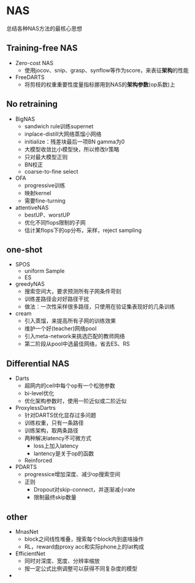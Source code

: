 # NAS

总结各种NAS方法的最核心思想

## Training-free NAS

- Zero-cost NAS
    - 使用jocov、snip、grasp、synflow等作为score，来表征**架构**的性能
- FreeDARTS
    - 将剪枝的权重重要性度量指标挪用到NAS的**架构参数**(op系数)上

## No retraining

- BigNAS
  - sandwich rule训练supernet
  - inplace-distill大网络蒸馏小网络
  - initialize：残差块最后一项BN gamma为0
  - 大模型收敛比小模型快，所以修改lr策略
  - 只对最大模型正则
  - BN校正
  - coarse-to-fine select
- OFA
  - progressive训练
  - 映射kernel
  - 需要fine-turning
- attentiveNAS
  - bestUP、worstUP
  - 优化不同flops限制的子网
  - 估计某flops下的op分布，采样，reject sampling

## one-shot

- SPOS
  - uniform Sample
  - ES
- greedyNAS
  - 搜索空间大，要求预测所有子网条件苛刻
  - 训练差路径会对好路径干扰
  - 做法：一次性采样很多路径，只使用在验证集表现好的几条训练
- cream
  - 引入蒸馏，来提高所有子网的训练效果
  - 维护一个好(teacher)网络pool
  - 引入meta-network来挑选匹配的教师网络
  - 第二阶段从pool中选最佳网络，省去ES、RS

## Differential NAS

- Darts
  - 超网内的cell中每个op有一个松弛参数
  - bi-level优化
  - 优化架构参数时，使用一阶近似或二阶近似
- ProxylessDartrs
  - 针对DARTS优化显存过多问题
  - 训练权重，只有一条路径
  - 训练架构，取两条路径
  - 两种解决latency不可微方式
    - loss上加入latency
    - lantency是关于op的函数
  - Reinforced
- PDARTS
  - progressice增加深度、减少op搜索空间
  - 正则
    - Dropout对skip-connect，并逐渐减小rate
    - 限制最终skip数量

## other

- MnasNet
  - block之间线性堆叠，搜索每个block内到底啥操作
  - RL，reward由proxy acc和实际phone上的lat构成
- EfficientNet
  - 同时对深度、宽度、分辨率缩放
  - 按一定公式比例调整可以获得不同复杂度的模型
- 
